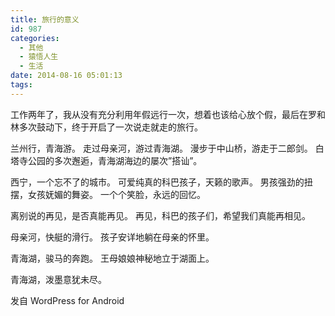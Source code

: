 ```yaml
---
title: 旅行的意义
id: 987
categories:
  - 其他
  - 猿悟人生
  - 生活
date: 2014-08-16 05:01:13
tags:
---
```


工作两年了，我从没有充分利用年假远行一次，想着也该给心放个假，最后在罗和林多次鼓动下，终于开启了一次说走就走的旅行。

兰州行，青海游。
走过母亲河，游过青海湖。
漫步于中山桥，游走于二郎剑。
白塔寺公园的多次邂逅，青海湖海边的屡次”搭讪”。

西宁，一个忘不了的城市。
可爱纯真的科巴孩子，天籁的歌声。
男孩强劲的扭摆，女孩妩媚的舞姿。
一个个笑脸，永远的回忆。

离别说的再见，是否真能再见。
再见，科巴的孩子们，希望我们真能再相见。

母亲河，快艇的滑行。
孩子安详地躺在母亲的怀里。

青海湖，骏马的奔跑。
王母娘娘神秘地立于湖面上。

青海湖，泼墨意犹未尽。

<span class="post_sig">发自 WordPress for Android</span>